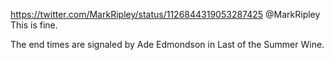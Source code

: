 https://twitter.com/MarkRipley/status/1126844319053287425 @MarkRipley This is fine.

The end times are signaled by Ade Edmondson in Last of the Summer Wine.